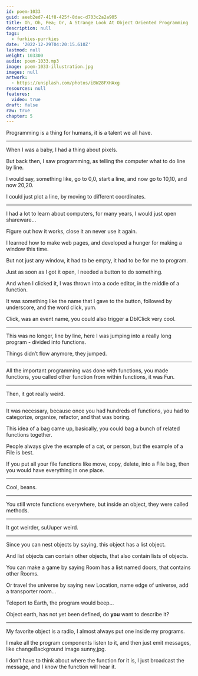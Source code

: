 ```yaml
---
id: poem-1033
guid: aeeb2ed7-41f8-425f-8dac-d703c2a2a905
title: Oh, Oh, Pea; Or, A Strange Look At Object Oriented Programming
description: null
tags:
  - furkies-purrkies
date: '2022-12-29T04:20:15.610Z'
lastmod: null
weight: 103300
audio: poem-1033.mp3
image: poem-1033-illustration.jpg
images: null
artwork:
  - https://unsplash.com/photos/iBW28FXHAxg
resources: null
features:
  video: true
draft: false
raw: true
chapter: 5
---
```


Programming is a thing for humans,
it is a talent we all have.

---

When I was a baby,
I had a thing about pixels.

But back then, I saw programming,
as telling the computer what to do line by line.

I would say, something like, go to 0,0,
start a line, and now go to 10,10, and now 20,20.

I could just plot a line,
by moving to different coordinates.

---

I had a lot to learn about computers,
for many years, I would just open shareware…

Figure out how it works,
close it an never use it again.

I learned how to make web pages,
and developed a hunger for making a window this time.

But not just any window,
it had to be empty, it had to be for me to program.

Just as soon as I got it open,
I needed a button to do something.

And when I clicked it,
I was thrown into a code editor, in the middle of a function.

It was something like the name that I gave to the button,
followed by underscore, and the word click, yum.

Click, was an event name,
you could also trigger a DblClick very cool.

---

This was no longer, line by line,
here I was jumping into a really long program - divided into functions.

Things didn’t flow anymore,
they jumped.

---

All the important programming was done with functions,
you made functions, you called other function from within functions, it was Fun.

---

Then,
it got really weird.

---

It was necessary, because once you had hundreds of functions,
you had to categorize, organize, refactor, and that was boring.

This idea of a bag came up,
basically, you could bag a bunch of related functions together.

People always give the example of a cat, or person,
but the example of a File is best.

If you put all your file functions like move, copy, delete,
into a File bag, then you would have everything in one place.

---

Cool,
beans.

---

You still wrote functions everywhere,
but inside an object, they were called methods.

---

It got weirder,
suUuper weird.

---

Since you can nest objects by saying,
this object has a list object.

And list objects can contain other objects,
that also contain lists of objects.

You can make a game by saying Room has a list named doors,
that contains other Rooms.

Or travel the universe by saying new Location,
name edge of universe, add a transporter room…

Teleport to Earth,
the program would beep…

Object earth, has not yet been defined,
do __you__ want to describe it?

---

My favorite object is a radio,
I almost always put one inside my programs.

I make all the program components listen to it,
and then just emit messages, like changeBackground image sunny,jpg.

I don’t have to think about where the function for it is,
I just broadcast the message, and I know the function will hear it.
